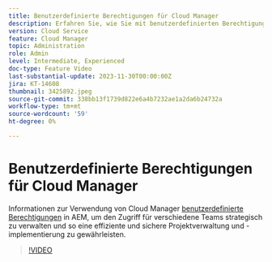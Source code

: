 ```yaml
---
title: Benutzerdefinierte Berechtigungen für Cloud Manager
description: Erfahren Sie, wie Sie mit benutzerdefinierten Berechtigungen von Cloud Manager in AEM den Zugriff für verschiedene Teams strategisch verwalten und so eine effiziente und sichere Projektverwaltung und -implementierung sicherstellen können.
version: Cloud Service
feature: Cloud Manager
topic: Administration
role: Admin
level: Intermediate, Experienced
doc-type: Feature Video
last-substantial-update: 2023-11-30T00:00:00Z
jira: KT-14608
thumbnail: 3425892.jpeg
source-git-commit: 338bb13f1739d822e6a4b7232ae1a2da6b24732a
workflow-type: tm+mt
source-wordcount: '59'
ht-degree: 0%

---
```



# Benutzerdefinierte Berechtigungen für Cloud Manager

Informationen zur Verwendung von Cloud Manager [benutzerdefinierte Berechtigungen](https://experienceleague.adobe.com/docs/experience-manager-cloud-manager/content/requirements/custom-permissions.html) in AEM, um den Zugriff für verschiedene Teams strategisch zu verwalten und so eine effiziente und sichere Projektverwaltung und -implementierung zu gewährleisten.

>[!VIDEO](https://video.tv.adobe.com/v/3425892/?learn=on)
